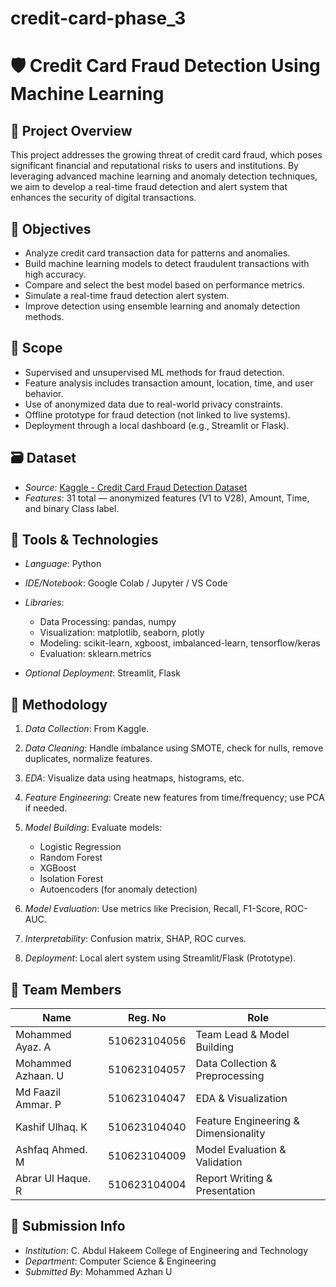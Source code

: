 # credit-card-phase_3

# 🛡 Credit Card Fraud Detection Using Machine Learning

## 📄 Project Overview

This project addresses the growing threat of credit card fraud, which poses significant financial and reputational risks to users and institutions. By leveraging advanced machine learning and anomaly detection techniques, we aim to develop a real-time fraud detection and alert system that enhances the security of digital transactions.

## 🎯 Objectives

* Analyze credit card transaction data for patterns and anomalies.
* Build machine learning models to detect fraudulent transactions with high accuracy.
* Compare and select the best model based on performance metrics.
* Simulate a real-time fraud detection alert system.
* Improve detection using ensemble learning and anomaly detection methods.

## 📌 Scope

* Supervised and unsupervised ML methods for fraud detection.
* Feature analysis includes transaction amount, location, time, and user behavior.
* Use of anonymized data due to real-world privacy constraints.
* Offline prototype for fraud detection (not linked to live systems).
* Deployment through a local dashboard (e.g., Streamlit or Flask).

## 🗃 Dataset

* *Source*: [Kaggle - Credit Card Fraud Detection Dataset](https://www.kaggle.com/datasets/mlg-ulb/creditcardfraud)
* *Features*: 31 total — anonymized features (V1 to V28), Amount, Time, and binary Class label.

## 🔧 Tools & Technologies

* *Language*: Python
* *IDE/Notebook*: Google Colab / Jupyter / VS Code
* *Libraries*:

  * Data Processing: pandas, numpy
  * Visualization: matplotlib, seaborn, plotly
  * Modeling: scikit-learn, xgboost, imbalanced-learn, tensorflow/keras
  * Evaluation: sklearn.metrics
* *Optional Deployment*: Streamlit, Flask

## 🧠 Methodology

1. *Data Collection*: From Kaggle.
2. *Data Cleaning*: Handle imbalance using SMOTE, check for nulls, remove duplicates, normalize features.
3. *EDA*: Visualize data using heatmaps, histograms, etc.
4. *Feature Engineering*: Create new features from time/frequency; use PCA if needed.
5. *Model Building*: Evaluate models:

   * Logistic Regression
   * Random Forest
   * XGBoost
   * Isolation Forest
   * Autoencoders (for anomaly detection)
6. *Model Evaluation*: Use metrics like Precision, Recall, F1-Score, ROC-AUC.
7. *Interpretability*: Confusion matrix, SHAP, ROC curves.
8. *Deployment*: Local alert system using Streamlit/Flask (Prototype).

## 👥 Team Members

| Name               | Reg. No      | Role                                 |
| ------------------ | ------------ | ------------------------------------ |
| Mohammed Ayaz. A   | 510623104056 | Team Lead & Model Building           |
| Mohammed Azhaan. U | 510623104057 | Data Collection & Preprocessing      |
| Md Faazil Ammar. P | 510623104047 | EDA & Visualization                  |
| Kashif Ulhaq. K    | 510623104040 | Feature Engineering & Dimensionality |
| Ashfaq Ahmed. M    | 510623104009 | Model Evaluation & Validation        |
| Abrar Ul Haque. R  | 510623104004 | Report Writing & Presentation        |

## 📅 Submission Info

* *Institution*: C. Abdul Hakeem College of Engineering and Technology
* *Department*: Computer Science & Engineering
* *Submitted By*: Mohammed Azhan U

